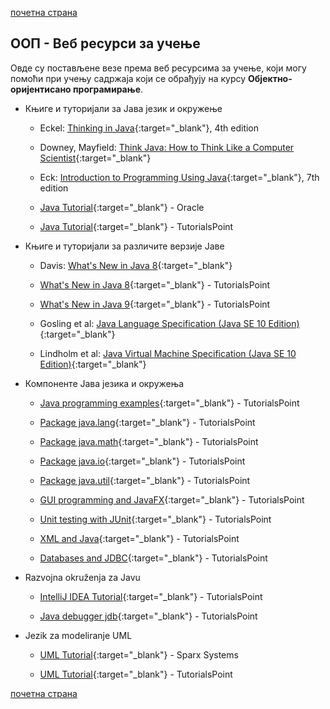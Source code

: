 [почетна страна](/README.md)

## ООП - Веб ресурси за учење 

Овде су постављене везе према веб ресурсима за учење, који могу помоћи при учењу садржаја који се обрађују на курсу **Објектно-оријентисано програмирање**.

* Књиге и туторијали за Јава језик и окружење

     * Eckel: [Thinking in Java](https://archive.org/details/TIJ4CcR1){:target="_blank"}, 4th edition 

     * Downey, Mayfield: [Think Java: How to Think Like a Computer Scientist](http://greenteapress.com/thinkjava6/html/index.html){:target="_blank"}  

     * Eck: [Introduction to Programming Using Java](http://math.hws.edu/javanotes/){:target="_blank"}, 7th edition

     * [Java Tutorial](https://docs.oracle.com/javase/tutorial/){:target="_blank"} - Oracle

     * [Java Tutorial](https://www.tutorialspoint.com/java/index.htm){:target="_blank"} - TutorialsPoint

* Књиге и туторијали за различите верзије Јаве

    * Davis: [What's New in Java 8](https://leanpub.com/whatsnewinjava8/read){:target="_blank"} 

    * [What's New in Java 8](https://www.tutorialspoint.com/java8/index.htm){:target="_blank"} - TutorialsPoint 

    * [What's New in Java 9](https://www.tutorialspoint.com/java9/index.htm){:target="_blank"} - TutorialsPoint 
    
     * Gosling et al: [Java Language Specification (Java SE 10 Edition)](https://docs.oracle.com/javase/specs/jls/se10/html/index.html){:target="_blank"}

     * Lindholm et al: [Java Virtual Machine Specification (Java SE 10 Edition)](https://docs.oracle.com/javase/specs/jvms/se10/html/index.html){:target="_blank"}


* Компоненте Јава језика и окружења 

    * [Java programming examples](https://www.tutorialspoint.com/javaexamples/index.htm){:target="_blank"} - TutorialsPoint 
        
    * [Package java.lang](https://www.tutorialspoint.com/java/lang/index.htm){:target="_blank"} - TutorialsPoint 

    * [Package java.math](https://www.tutorialspoint.com/java/math/index.htm){:target="_blank"} - TutorialsPoint 

    * [Package java.io](https://www.tutorialspoint.com/java/io/index.htm){:target="_blank"} - TutorialsPoint 

    * [Package java.util](https://www.tutorialspoint.com/java/util/index.htm){:target="_blank"} - TutorialsPoint 

    * [GUI programming and JavaFX](https://www.tutorialspoint.com/javafx/index.htm){:target="_blank"} - TutorialsPoint     

    * [Unit testing with JUnit](https://www.tutorialspoint.com/junit/){:target="_blank"} - TutorialsPoint 

    * [XML and Java](https://www.tutorialspoint.com/java_xml/index.htm){:target="_blank"} - TutorialsPoint

    * [Databases and JDBC](http://www.tutorialspoint.com/jdbc/){:target="_blank"} - TutorialsPoint     

 
* Razvojna okruženja za Javu

    * [IntelliJ IDEA Tutorial](https://www.tutorialspoint.com/intellij_idea/index.htm){:target="_blank"} - TutorialsPoint

    * [Java debugger jdb](https://www.tutorialspoint.com/jdb/index.htm){:target="_blank"} - TutorialsPoint 

* Jezik za modeliranje UML

    * [UML Tutorial](https://www.sparxsystems.com/resources/uml2_tutorial/index.html){:target="_blank"}  - Sparx Systems
       
    * [UML Tutorial](http://www.tutorialspoint.com/uml/){:target="_blank"}  - TutorialsPoint

[почетна страна](/README.md)